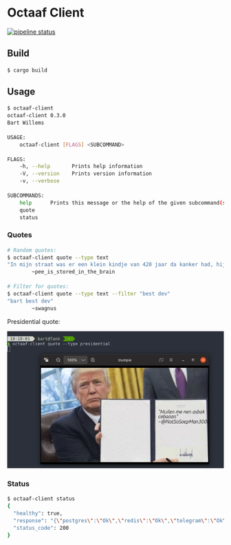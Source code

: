 # Octaaf Client

[![pipeline status](https://gitlab.com/bartwillems/octaaf-client/badges/master/pipeline.svg)](https://gitlab.com/bartwillems/octaaf-client/commits/master)


## Build

```bash
$ cargo build
```

## Usage

```bash
$ octaaf-client
octaaf-client 0.3.0
Bart Willems

USAGE:
    octaaf-client [FLAGS] <SUBCOMMAND>

FLAGS:
    -h, --help       Prints help information
    -V, --version    Prints version information
    -v, --verbose

SUBCOMMANDS:
    help      Prints this message or the help of the given subcommand(s)
    quote
    status
```

### Quotes

```bash
# Random quotes:
$ octaaf-client quote --type text
"In mijn straat was er een klein kindje van 420 jaar da kanker had, hij rook 69 dagen lang wiet en was van zijn anuskanker verlost. Die jonge was bijna president geworden, zijn naam? Bernie Sanders"
        ~pee_is_stored_in_the_brain

# Filter for quotes:
$ octaaf-client quote --type text --filter "best dev"
"bart best dev"
        ~swagnus
```

Presidential quote:

![presidential quote](./images/presidential-quote.png)

### Status

```bash
$ octaaf-client status
{
  "healthy": true,
  "response": "{\"postgres\":\"Ok\",\"redis\":\"Ok\",\"telegram\":\"Ok\"}",
  "status_code": 200
}
```
